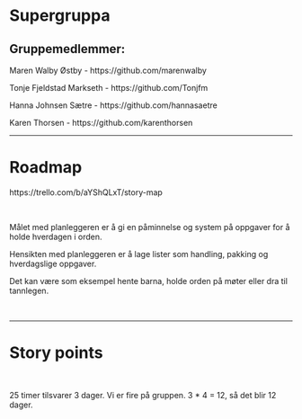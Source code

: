 # Supergruppa

<h2>Gruppemedlemmer:</h2>
<p>Maren Walby Østby - https://github.com/marenwalby</p>
<p>Tonje Fjeldstad Markseth - https://github.com/Tonjfm</p>
<p>Hanna Johnsen Sætre - https://github.com/hannasaetre</p>
<p>Karen Thorsen - https://github.com/karenthorsen</p>
<hr>
<h1>Roadmap</h1>
<p>https://trello.com/b/aYShQLxT/story-map</p>
<br>
<p>Målet med planleggeren er å gi en påminnelse og system på oppgaver for å holde hverdagen i orden.</p>
<p>Hensikten med planleggeren er å lage lister som handling, pakking og hverdagslige oppgaver.</p>
<p>Det kan være som eksempel hente barna, holde orden på møter eller dra til tannlegen.</p>
<br>
<hr>
<h1>Story points</h1>
<br>
<p>25 timer tilsvarer 3 dager. Vi er fire på gruppen. 3 * 4 = 12, så det blir 12 dager.</p>
